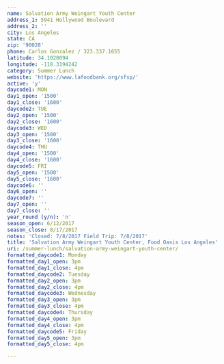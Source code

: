 ```yaml
---
name: Salvation Army Weingart Youth Center
address_1: 5941 Hollywood Boulevard
address_2: ''
city: Los Angeles
state: CA
zip: '90028'
phone: Carlos Gonzalez / 323.337.1655
latitude: 34.1020094
longitude: -118.3194242
category: Summer Lunch
website: 'https://www.lafoodbank.org/sfsp/'
active: 'y'
daycode1: MON
day1_open: '1500'
day1_close: '1600'
daycode2: TUE
day2_open: '1500'
day2_close: '1600'
daycode3: WED
day3_open: '1500'
day3_close: '1600'
daycode4: THU
day4_open: '1500'
day4_close: '1600'
daycode5: FRI
day5_open: '1500'
day5_close: '1600'
daycode6: ''
day6_open: ''
daycode7: ''
day7_open: ''
day7_close: ''
year_round (y/n): 'n'
season_open: 6/12/2017
season_close: 8/17/2017
notes: 'Closed: 7/8/2017 Field Trip: 7/8/2017'
title: 'Salvation Army Weingart Youth Center, Food Oasis Los Angeles'
uri: /summer-lunch/salvation-army-weingart-youth-center/
formatted_daycode1: Monday
formatted_day1_open: 3pm
formatted_day1_close: 4pm
formatted_daycode2: Tuesday
formatted_day2_open: 3pm
formatted_day2_close: 4pm
formatted_daycode3: Wednesday
formatted_day3_open: 3pm
formatted_day3_close: 4pm
formatted_daycode4: Thursday
formatted_day4_open: 3pm
formatted_day4_close: 4pm
formatted_daycode5: Friday
formatted_day5_open: 3pm
formatted_day5_close: 4pm

---
```














